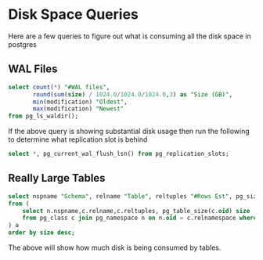 # Disk Space Queries

Here are a few queries to figure out what is consuming all the disk space in postgres

## WAL Files

```sql
select count(*) "#WAL files",
       round(sum(size) / 1024.0/1024.0/1024.0,3) as "Size (GB)",
       min(modification) "Oldest",
       max(modification) "Newest"
from pg_ls_waldir();
```

If the above query is showing substantial disk usage then run the following to determine what replication slot is behind

```sql
select *, pg_current_wal_flush_lsn() from pg_replication_slots;
```

## Really Large Tables

```sql
select nspname "Schema", relname "Table", reltuples "#Rows Est", pg_size_pretty(size) "Disk Space"
from (
    select n.nspname,c.relname,c.reltuples, pg_table_size(c.oid) size
    from pg_class c join pg_namespace n on n.oid = c.relnamespace where c.relkind = 'r'
) a
order by size desc;
```

The above will show how much disk is being consumed by tables.
